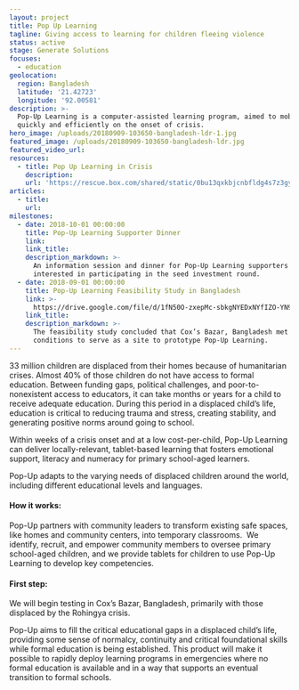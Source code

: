 ```yaml
---
layout: project
title: Pop Up Learning
tagline: Giving access to learning for children fleeing violence
status: active
stage: Generate Solutions
focuses:
  - education
geolocation:
  region: Bangladesh
  latitude: '21.42723'
  longitude: '92.00581'
description: >-
  Pop-Up Learning is a computer-assisted learning program, aimed to mobilize
  quickly and efficiently on the onset of crisis.
hero_image: /uploads/20180909-103650-bangladesh-ldr-1.jpg
featured_image: /uploads/20180909-103650-bangladesh-ldr.jpg
featured_video_url:
resources:
  - title: Pop Up Learning in Crisis
    description:
    url: 'https://rescue.box.com/shared/static/0bu13qxkbjcnbfldg4s7z3gy81kzkn9x.pdf'
articles:
  - title:
    url:
milestones:
  - date: 2018-10-01 00:00:00
    title: Pop-Up Learning Supporter Dinner
    link:
    link_title:
    description_markdown: >-
      An information session and dinner for Pop-Up Learning supporters and those
      interested in participating in the seed investment round.
  - date: 2018-09-01 00:00:00
    title: Pop-Up Learning Feasibility Study in Bangladesh
    link: >-
      https://drive.google.com/file/d/1fN50O-zxepMc-sbkgNYEDxNYfIZO-YN9/view?usp=sharing
    link_title:
    description_markdown: >-
      The feasibility study concluded that Cox’s Bazar, Bangladesh met the
      conditions to serve as a site to prototype Pop-Up Learning.
---
```


33 million children are displaced from their homes because of humanitarian crises. Almost 40% of those children do not have access to formal education. Between funding gaps, political challenges, and poor-to-nonexistent access to educators, it can take months or years for a child to receive adequate education. During this period in a displaced child’s life, education is critical to reducing trauma and stress, creating stability, and generating positive norms around going to school.

Within weeks of a crisis onset and at a low cost-per-child, Pop-Up Learning can deliver locally-relevant, tablet-based learning that fosters emotional support, literacy and numeracy for primary school-aged learners.

Pop-Up adapts to the varying needs of displaced children around the world, including different educational levels and languages.

#### How it works:

Pop-Up partners with community leaders to transform existing safe spaces, like homes and community centers, into temporary classrooms.  We identify, recruit, and empower community members to oversee primary school-aged children, and we provide tablets for children to use Pop-Up Learning to develop key competencies.

#### First step:

We will begin testing in Cox’s Bazar, Bangladesh, primarily with those displaced by the Rohingya crisis.

Pop-Up aims to fill the critical educational gaps in a displaced child’s life, providing some sense of normalcy, continuity and critical foundational skills while formal education is being established. This product will make it possible to rapidly deploy learning programs in emergencies where no formal education is available and in a way that supports an eventual transition to formal schools.